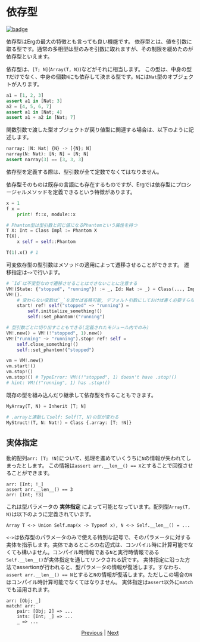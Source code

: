 # 依存型

[![badge](https://img.shields.io/endpoint.svg?url=https%3A%2F%2Fgezf7g7pd5.execute-api.ap-northeast-1.amazonaws.com%2Fdefault%2Fsource_up_to_date%3Fowner%3Derg-lang%26repos%3Derg%26ref%3Dmain%26path%3Ddoc/EN/syntax/type/14_dependent.md%26commit_hash%3D00682a94603fed2b531898200a79f2b4a64d5aae)](https://gezf7g7pd5.execute-api.ap-northeast-1.amazonaws.com/default/source_up_to_date?owner=erg-lang&repos=erg&ref=main&path=doc/EN/syntax/type/14_dependent.md&commit_hash=00682a94603fed2b531898200a79f2b4a64d5aae)

依存型はErgの最大の特徴とも言っても良い機能です。
依存型とは、値を引数に取る型です。通常の多相型は型のみを引数に取れますが、その制限を緩めたのが依存型といえます。

依存型は、`[T; N]`(`Array(T, N)`)などがそれに相当します。
この型は、中身の型`T`だけでなく、中身の個数`N`にも依存して決まる型です。`N`には`Nat`型のオブジェクトが入ります。

```python
a1 = [1, 2, 3]
assert a1 in [Nat; 3]
a2 = [4, 5, 6, 7]
assert a1 in [Nat; 4]
assert a1 + a2 in [Nat; 7]
```

関数引数で渡した型オブジェクトが戻り値型に関連する場合は、以下のように記述します。

```python
narray: |N: Nat| {N} -> [{N}; N]
narray(N: Nat): [N; N] = [N; N]
assert narray(3) == [3, 3, 3]
```

依存型を定義する際は、型引数が全て定数でなくてはなりません。

依存型そのものは既存の言語にも存在するものですが、Ergでは依存型にプロシージャルメソッドを定義できるという特徴があります。

```python
x = 1
f x =
    print! f::x, module::x

# Phantom型は型引数と同じ値になるPhantomという属性を持つ
T X: Int = Class Impl := Phantom X
T(X).
    x self = self::Phantom

T(1).x() # 1
```

可変依存型の型引数はメソッドの適用によって遷移させることができます。
遷移指定は`~>`で行います。

```python
# `Id`は不変型なので遷移させることはできないことに注意する
VM!(State: {"stopped", "running"}! := _, Id: Nat := _) = Class(..., Impl := Phantom! State)
VM!().
    # 変わらない変数は`_`を渡せば省略可能, デフォルト引数にしておけば書く必要すらない
    start! ref! self("stopped" ~> "running") =
        self.initialize_something!()
        self::set_phantom!("running")

# 型引数ごとに切り出すこともできる(定義されたモジュール内でのみ)
VM!.new() = VM!(!"stopped", 1).new()
VM!("running" ~> "running").stop! ref! self =
    self.close_something!()
    self::set_phantom!("stopped")

vm = VM!.new()
vm.start!()
vm.stop!()
vm.stop!() # TypeError: VM!(!"stopped", 1) doesn't have .stop!()
# hint: VM!(!"running", 1) has .stop!()
```

既存の型を組み込んだり継承して依存型を作ることもできます。

```python
MyArray(T, N) = Inherit [T; N]

# .arrayと連動してself: Self(T, N)の型が変わる
MyStruct!(T, N: Nat!) = Class {.array: [T; !N]}
```

## 実体指定

動的配列`arr: [T; !N]`について、処理を進めていくうちに`N`の情報が失われてしまったとします。
この情報は`assert arr.__len__() == X`とすることで回復させることができます。

```erg
arr: [Int; !_]
assert arr.__len__() == 3
arr: [Int; !3]
```

これは型パラメータの __実体指定__ によって可能となっています。配列型`Array(T, N)`は以下のように定義されています。

```erg
Array T <-> Union Self.map(x -> Typeof x), N <-> Self.__len__() = ...
```

`<->`は依存型のパラメータのみで使える特別な記号で、そのパラメータに対する実体を指示します。実体であるところの右辺式は、コンパイル時に計算可能でなくても構いません。コンパイル時情報である`N`と実行時情報である`Self.__len__()`が実体指定を通してリンクされる訳です。
実体指定に沿った方法でassertionが行われると、型パラメータの情報が復活します。すなわち、`assert arr.__len__() == N`とすると`N`の情報が復活します。ただしこの場合の`N`はコンパイル時計算可能でなくてはなりません。
実体指定は`assert`以外に`match`でも活用されます。

```erg
arr: [Obj; _]
match! arr:
    pair: [Obj; 2] => ...
    ints: [Int; _] => ...
    _ => ...
```

<p align='center'>
    <a href='./13_algebraic.md'>Previous</a> | <a href='./15_quantified.md'>Next</a>
</p>
